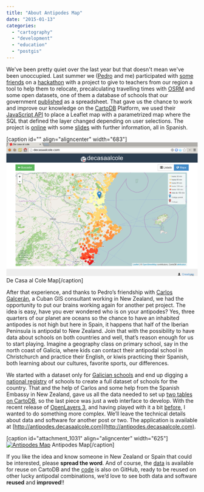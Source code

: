 ```yaml
---
title: "About Antipodes Map"
date: "2015-01-13"
categories: 
  - "cartography"
  - "development"
  - "education"
  - "postgis"
---
```


We've been pretty quiet over the last year but that doesn't mean we've been unoccupied. Last summer we ([Pedro](http://twitter.com/vehrka) and me) participated with [some friends](https://www.flickr.com/photos/xurxosanz/14983072199/in/set-72157647265852868) on a [hackathon](http://www.meetup.com/Hackathon-Lovers/events/196595462/) with a project to give to teachers from our region a tool to help them to relocate, precalculating travelling times with [OSRM](http://project-osrm.org/) and some open datasets, one of them a database of schools that our government [published](http://www.cece.gva.es/ocd/areacd/es/descargas.htm) as a spreadsheet. That gave us the chance to work and improve our knowledge on the [CartoDB](http://cartodb.com/) Platform, we used their [JavaScript API](http://docs.cartodb.com/cartodb-platform/cartodb-js.html) to place a Leaflet map with a parametrized map where the SQL that defined the layer changed depending on user selections. The project is [online](http://decasaalcole.com/) with some [slides](http://decasaalcole.github.io/talks/makingof/#/4/5) with further information, all in Spanish.

\[caption id="" align="aligncenter" width="683"\][![De Casa al Cole map](images/dcac-3.png)](http://decasaalcole.github.io/talks/makingof/#/4/5) De Casa al Cole Map\[/caption\]

After that experience, and thanks to Pedro’s friendship with [Carlos Galcerán](https://twitter.com/antipodasnz), a Cuban GIS consultant working in New Zealand, we had the opportunity to put our brains working again for another pet project. The idea is easy, have you ever wondered who is on your antipodes? Yes, three quarters of our planet are oceans so the chance to have an inhabited antipodes is not high but here in Spain, it happens that half of the Iberian Peninsula is antipodal to New Zealand. Join that with the possibility to have data about schools on both countries and well, that’s reason enough for us to start playing. Imagine a geography class on primary school, say in the north coast of Galicia, where kids can contact their antipodal school in Christchurch and practice their English, or kiwis practicing their Spanish, both learning about our cultures, favorite sports, our differences.

We started with a dataset only for [Galician schools](https://github.com/geoinquietosvlc/antipodes-map/blob/master/data/geojson/data_gal.geojson) and end up digging a [national registry](https://www.educacion.gob.es/centros/home.do) of schools to create a full dataset of schools for the country. That and the help of Carlos and some help from the Spanish Embassy in New Zealand, gave us all the data needed to set up [two tables on CartoDB](https://vehrka.cartodb.com/datasets), so the last piece was just a web interface to develop. With the recent release of [OpenLayers 3](http://openlayers.org/), and having played with it a bit [before](https://gist.github.com/jsanz/1ebcb326e6cd2ff2eac0), I wanted to do something more complex. We’ll leave the technical details about data and software for another post or two. The application is available at [http://antipodes.decasaalcole.com](http://antipodes.decasaalcole.com).

\[caption id="attachment\_1031" align="aligncenter" width="625"\][![Antipodes Map](https://geomaticblog.files.wordpress.com/2015/01/2015-01-13-090039-seleccic3b3n.png?w=625)](https://geomaticblog.files.wordpress.com/2015/01/2015-01-13-090039-seleccic3b3n.png) Antipodes Map\[/caption\]

If you like the idea and know someone in New Zealand or Spain that could be interested, please **spread the word**. And of course, the [data](https://vehrka.cartodb.com/datasets) is available for reuse on CartoDB and the [code](https://github.com/geoinquietosvlc/antipodes-map/tree/master/ol3) is also on GitHub, ready to be reused on other lucky antipodal combinations, we’d love to see both data and software **reused** and **improved**!!
